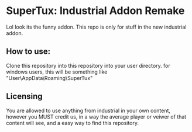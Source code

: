 # SuperTux: Industrial Addon Remake

Lol look its the funny addon. This repo is only for stuff in the new industrial addon.

## How to use:
Clone this repository into this repository into your user directory. 
for windows users, this will be something like "User\AppData\Roaming\SuperTux\"

## Licensing 
You are allowed to use anything from industrial in your own content, however you MUST credit us, in a way the average player or veiwer of that content will see, and a easy way to find this repository.
